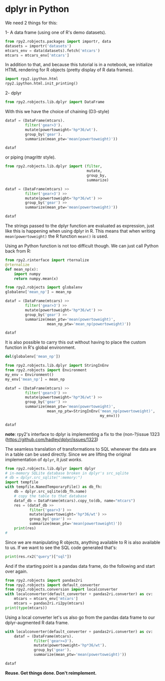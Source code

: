 # dplyr in Python

We need 2 things for this:

1- A data frame (using one of R's demo datasets).

```python
from rpy2.robjects.packages import importr, data
datasets = importr('datasets')
mtcars_env = data(datasets).fetch('mtcars')
mtcars = mtcars_env['mtcars']
```

In addition to that, and because this tutorial is in a notebook,
we initialize HTML rendering for R objects (pretty display of
R data frames).

```python
import rpy2.ipython.html
rpy2.ipython.html.init_printing()
```

2- dplyr

```python
from rpy2.robjects.lib.dplyr import DataFrame
```

With this we have the choice of chaining (D3-style)

```python
dataf = (DataFrame(mtcars).
         filter('gear>3').
         mutate(powertoweight='hp*36/wt').
         group_by('gear').
         summarize(mean_ptw='mean(powertoweight)'))

dataf
```

or piping (magrittr style).


```python
from rpy2.robjects.lib.dplyr import (filter,
                                     mutate,
                                     group_by,
                                     summarize)

dataf = (DataFrame(mtcars) >>
         filter('gear>3') >>
         mutate(powertoweight='hp*36/wt') >>
         group_by('gear') >>
         summarize(mean_ptw='mean(powertoweight)'))

dataf
```

The strings passed to the dplyr function are evaluated as expression,
just like this is happening when using dplyr in R. This means that
when writing `mean(powertoweight)` the R function `mean()` is used.

Using an Python function is not too difficult though. We can just
call Python back from R:

```python
from rpy2.rinterface import rternalize
@rternalize
def mean_np(x):
    import numpy
    return numpy.mean(x)

from rpy2.robjects import globalenv
globalenv['mean_np'] = mean_np

dataf = (DataFrame(mtcars) >>
         filter('gear>3') >>
         mutate(powertoweight='hp*36/wt') >>
         group_by('gear') >>
         summarize(mean_ptw='mean(powertoweight)',
                   mean_np_ptw='mean_np(powertoweight)'))

dataf
```

It is also possible to carry this out without having to
place the custom function in R's global environment.

```python
del(globalenv['mean_np'])
```

```python
from rpy2.robjects.lib.dplyr import StringInEnv
from rpy2.robjects import Environment
my_env = Environment()
my_env['mean_np'] = mean_np

dataf = (DataFrame(mtcars) >>
         filter('gear>3') >>
         mutate(powertoweight='hp*36/wt') >>
         group_by('gear') >>
         summarize(mean_ptw='mean(powertoweight)',
                   mean_np_ptw=StringInEnv('mean_np(powertoweight)',
                                           my_env)))

dataf
```


**note**: rpy2's interface to dplyr is implementing a fix to the (non-?)issue 1323
(https://github.com/hadley/dplyr/issues/1323)

The seamless translation of transformations to SQL whenever the
data are in a table can be used directly. Since we are lifting
the original implementation of `dplyr`, it *just works*.

```python
from rpy2.robjects.lib.dplyr import dplyr
# in-memory SQLite database broken in dplyr's src_sqlite
# db = dplyr.src_sqlite(":memory:")
import tempfile
with tempfile.NamedTemporaryFile() as db_fh:
    db = dplyr.src_sqlite(db_fh.name)
    # copy the table to that database
    dataf_db = DataFrame(mtcars).copy_to(db, name="mtcars")
    res = (dataf_db >>
           filter('gear>3') >>
           mutate(powertoweight='hp*36/wt') >>
           group_by('gear') >>
           summarize(mean_ptw='mean(powertoweight)'))
    print(res)
# 
```

Since we are manipulating R objects, anything available to R is also available
to us. If we want to see the SQL code generated that's:

```python
print(res.rx2("query")["sql"])
```

And if the starting point is a pandas data frame,
do the following and start over again.

```python 
from rpy2.robjects import pandas2ri
from rpy2.robjects import default_converter
from rpy2.robjects.conversion import localconverter
with localconverter(default_converter + pandas2ri.converter) as cv:
    mtcars = mtcars_env['mtcars']
    mtcars = pandas2ri.ri2py(mtcars)
print(type(mtcars))
```

Using a local converter let's us also go from the pandas data frame to our dplyr-augmented R data frame.

```python
with localconverter(default_converter + pandas2ri.converter) as cv:
    dataf = (DataFrame(mtcars).
             filter('gear>=3').
             mutate(powertoweight='hp*36/wt').
             group_by('gear').
             summarize(mean_ptw='mean(powertoweight)'))

dataf
```

**Reuse. Get things done. Don't reimplement.**
